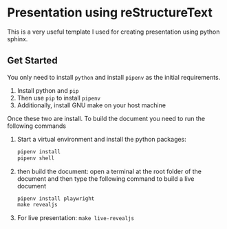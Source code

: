 # Presentation using reStructureText

This is a very useful template I used for creating presentation using
python sphinx.

## Get Started

You only need to install `python` and install `pipenv` as the initial requirements.

1. Install python and `pip`
2. Then use `pip` to install `pipenv`
3. Additionally, install GNU make on your host machine

Once these two are install. To build the document you need to run the following commands

1. Start a virtual environment and install the python packages:

    ```python
    pipenv install
    pipenv shell
    ```

2. then build the document: open a terminal at the root folder of the document
   and then type the following command to build a live document

    ```python
    pipenv install playwright
    make revealjs
    ```

3. For live presentation: `make live-revealjs`
